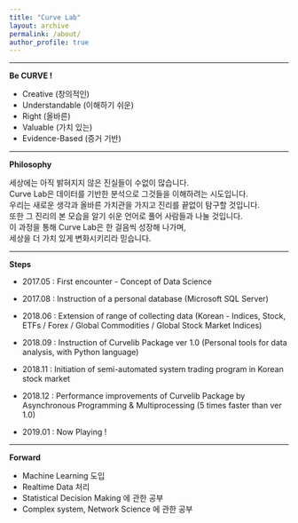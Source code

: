 ```yaml
---
title: "Curve Lab"
layout: archive
permalink: /about/
author_profile: true
---
```

  
---  
  
**Be CURVE !**  
  
- Creative (창의적인)  
- Understandable (이해하기 쉬운)  
- Right (올바른)  
- Valuable (가치 있는)  
- Evidence-Based (증거 기반)  
  
---  
  
**Philosophy**  
  
세상에는 아직 밝혀지지 않은 진실들이 수없이 많습니다.   
Curve Lab은 데이터를 기반한 분석으로 그것들을 이해하려는 시도입니다.    
우리는 새로운 생각과 올바른 가치관을 가지고 진리를 끝없이 탐구할 것입니다.  
또한 그 진리의 본 모습을 알기 쉬운 언어로 풀어 사람들과 나눌 것입니다.  
이 과정을 통해 Curve Lab은 한 걸음씩 성장해 나가며,  
세상을 더 가치 있게 변화시키리라 믿습니다.   
 
---  
 
**Steps**

- 2017.05 : First encounter - Concept of Data Science  
- 2017.08 : Instruction of a personal database (Microsoft SQL Server)  
 
 
- 2018.06 : Extension of range of collecting data (Korean - Indices, Stock, ETFs / Forex / Global Commodities / Global Stock Market Indices)  
- 2018.09 : Instruction of Curvelib Package ver 1.0 (Personal tools for data analysis, with Python language)  
- 2018.11 : Initiation of semi-automated system trading program in Korean stock market
- 2018.12 : Performance improvements of Curvelib Package by Asynchronous Programming & Multiprocessing (5 times faster than ver 1.0)  
 
 
- 2019.01 : Now Playing !
 
---
 
**Forward**

- Machine Learning 도입  
- Realtime Data 처리  
- Statistical Decision Making 에 관한 공부  
- Complex system, Network Science 에 관한 공부  
  
